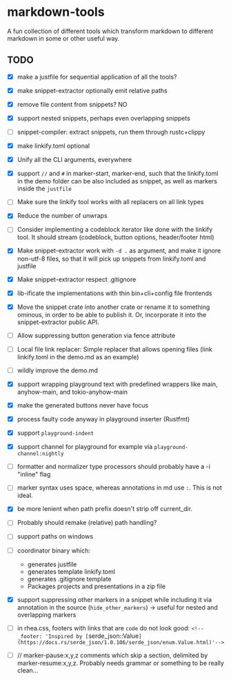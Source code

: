 # markdown-tools

A fun collection of different tools which transform markdown to different markdown in some or other useful way.

## TODO

- [x] make a justfile for sequential application of all the tools?

- [x] make snippet-extractor optionally emit relative paths

- [x] remove file content from snippets? NO

- [x] support nested snippets, perhaps even overlapping snippets

- [ ] snippet-compiler: extract snippets, run them through rustc+clippy

- [x] make linkify.toml optional

- [x] Unify all the CLI arguments, everywhere

- [x] support `//` and `#` in marker-start, marker-end, such that the linkify.toml in the demo folder can be also included as snippet, as well as markers inside the `justfile`

- [ ] Make sure the linkify tool works with all replacers on all link types

- [x] Reduce the number of unwraps

- [ ] Consider implementing a codeblock iterator like done with the linkify tool. It should stream (codeblock, button options, header/footer html)

- [x] Make snippet-extractor work with `-d .` as argument, and make it ignore non-utf-8 files, so that it will pick up snippets from linkify.toml and justfile

- [x] Make snippet-extractor respect .gitignore

- [x] lib-ificate the implementations with thin bin+cli+config file frontends

- [x] Move the snippet crate into another crate or rename it to something ominous, in order to be able to publish it. Or, incorporate it into the snippet-extractor public API.

- [ ] Allow suppressing button generation via fence attribute

- [ ] Local file link replacer: Simple replacer that allows opening files (link linkify.toml in the demo.md as an example)

- [ ] wildly improve the demo.md

- [x] support wrapping playground text with predefined wrappers like main, anyhow-main, and tokio-anyhow-main

- [x] make the generated buttons never have focus

- [x] process faulty code anyway in playground inserter (Rustfmt)

- [x] support `playground-indent`

- [x] support channel for playground for example via `playground-channel:nightly`

- [ ] formatter and normalizer type processors should probably have a -i "inline" flag

- [ ] marker syntax uses space, whereas annotations in md use `:`. This is not ideal.

- [x] be more lenient when path prefix doesn't strip off current_dir.

- [ ] Probably should remake (relative) path handling?

- [ ] support paths on windows

- [ ] coordinator binary which:
  * generates justfile
  * generates template linkify.toml
  * generates .gitignore template
  * Packages projects and presentations in a zip file

- [x] support suppressing other markers in a snippet while including it via annotation in the source (`hide_other_markers`) -> useful for nested and overlapping markers

- [ ] in rhea.css, footers with links that are `code` do not look good: `<!-- _footer: 'Inspired by [`serde_json::Value`](https://docs.rs/serde_json/1.0.106/serde_json/enum.Value.html)'-->`

- [ ] // marker-pause:x,y,z comments which skip a section, delimited by marker-resume:x,y,z. Probably needs grammar or something to be really clean...
